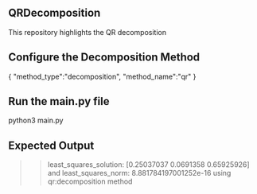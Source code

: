 ## QRDecomposition
This repository highlights the QR decomposition

## Configure the Decomposition Method
{
    "method_type":"decomposition",
    "method_name":"qr"
}

## Run the main.py file
python3 main.py

## Expected Output
>> least_squares_solution: [0.25037037 0.0691358  0.65925926] and least_squares_norm: 8.881784197001252e-16  using qr:decomposition method